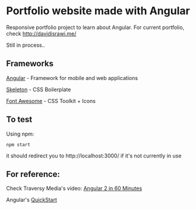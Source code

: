 # Portfolio website made with Angular

Responsive portfolio project to learn about Angular. For current portfolio, check http://davidisrawi.me/ 

Still in process..

## Frameworks

[Angular](https://angular.io/) - Framework for mobile and web applications

[Skeleton](http://getskeleton.com/) - CSS Boilerplate

[Font Awesome](http://fontawesome.io/) - CSS Toolkit + Icons

## To test

Using npm:
```
npm start
```
it should redirect you to http://localhost:3000/ if it's not currently in use

## For reference:

Check Traversy Media's video: [Angular 2 in 60 Minutes](https://www.youtube.com/watch?v=-zW1zHqsdyc)

Angular's [QuickStart](https://github.com/angular/quickstart)
